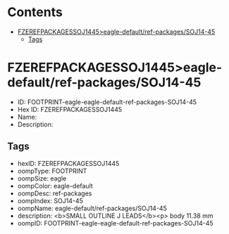 



Contents
========

* [FZEREFPACKAGESSOJ1445>eagle-default/ref-packages/SOJ14-45](#fzerefpackagessoj1445eagle-defaultref-packagessoj14-45)
	* [Tags](#tags)

# FZEREFPACKAGESSOJ1445>eagle-default/ref-packages/SOJ14-45

- ID: FOOTPRINT-eagle-eagle-default-ref-packages-SOJ14-45
- Hex ID: FZEREFPACKAGESSOJ1445
- Name: 
- Description: 

## Tags

- hexID: FZEREFPACKAGESSOJ1445
- oompType: FOOTPRINT
- oompSize: eagle
- oompColor: eagle-default
- oompDesc: ref-packages
- oompIndex: SOJ14-45
- oompName: eagle-default/ref-packages/SOJ14-45
- description: &lt;b&gt;SMALL OUTLINE J LEADS&lt;/b&gt;&lt;p&gt;&#xD;
body 11.38 mm
- oompID: FOOTPRINT-eagle-eagle-default-ref-packages-SOJ14-45
